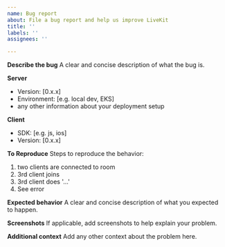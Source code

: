 ```yaml
---
name: Bug report
about: File a bug report and help us improve LiveKit
title: ''
labels: ''
assignees: ''

---
```


**Describe the bug**
A clear and concise description of what the bug is.

**Server**
- Version: [0.x.x]
- Environment: [e.g. local dev, EKS]
- any other information about your deployment setup

**Client**
- SDK: [e.g. js, ios]
- Version: [0.x.x]

**To Reproduce**
Steps to reproduce the behavior:
1. two clients are connected to room
2. 3rd client joins
3. 3rd client does '...'
4. See error

**Expected behavior**
A clear and concise description of what you expected to happen.

**Screenshots**
If applicable, add screenshots to help explain your problem.

**Additional context**
Add any other context about the problem here.
